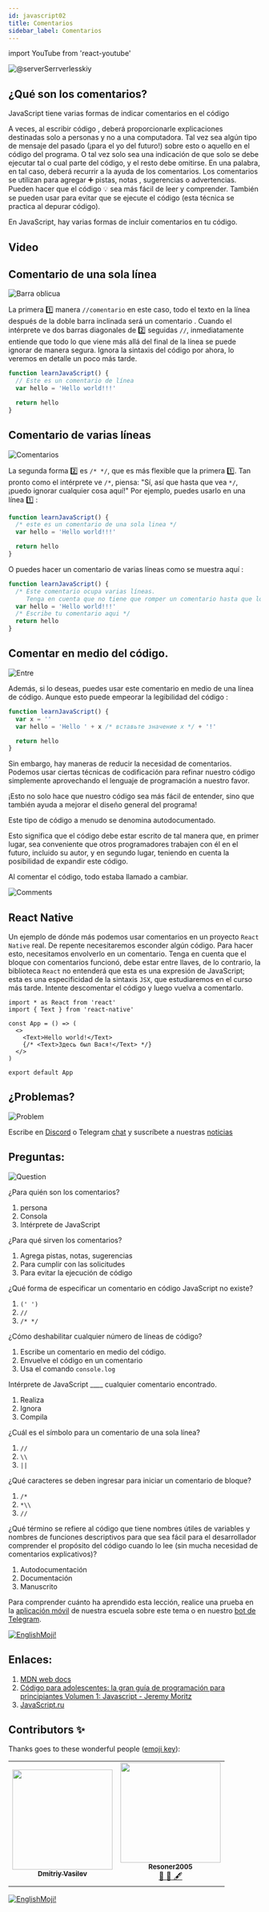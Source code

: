 ```yaml
---
id: javascript02
title: Comentarios
sidebar_label: Comentarios
---
```


import YouTube from 'react-youtube'

![@serverSerrverlesskiy](/img/javascript/headers/02.jpg)

## ¿Qué son los comentarios?

JavaScript tiene varias formas de indicar comentarios en el código 

A veces, al escribir código , deberá proporcionarle explicaciones destinadas solo a personas  y no a una computadora. Tal vez sea algún tipo de mensaje del pasado (¡para el yo del futuro!) sobre esto o aquello en el código del programa. O tal vez solo sea una indicación de que solo se debe ejecutar tal o cual parte del código, y el resto debe omitirse. En una palabra, en tal caso, deberá recurrir a la ayuda de los comentarios.
Los comentarios  se utilizan para agregar ➕ pistas, notas , sugerencias o advertencias. Pueden hacer que el código 💡 sea más fácil de leer y comprender. También se pueden usar para evitar que se ejecute el código  (esta técnica se practica al depurar código).

En JavaScript, hay varias formas de incluir comentarios  en tu código.

## Video

<YouTube videoId="zCvKMw5QHRw" /> 

## Comentario de una sola línea

![Barra oblicua](https://media.giphy.com/media/bKXMS0NjXoyaY/giphy.gif)

La primera 1️⃣ manera `//comentario`  en este caso, todo el texto  en la línea después de la doble barra inclinada será un comentario . Cuando el intérprete ve dos barras diagonales de 2️⃣ seguidas `//`, inmediatamente entiende que todo lo que viene más allá del final de la línea se puede ignorar de manera segura. Ignora la sintaxis del código    por ahora, lo veremos en detalle un poco más tarde.

```jsx live
function learnJavaScript() {
  // Este es un comentario de línea
  var hello = 'Hello world!!!'

  return hello
}
```
## Comentario de varias líneas

![Comentarios](https://media.giphy.com/media/UevalSWg5twQeqpc8Q/giphy.gif)

La segunda forma 2️⃣ es `/* */`, que es más flexible que la primera 1️⃣. Tan pronto como el intérprete ve `/*`, piensa: "Sí, así que hasta que vea `*/`, ¡puedo ignorar cualquier cosa aquí!"
Por ejemplo, puedes usarlo en una línea 1️⃣ :

```jsx live
function learnJavaScript() {
  /* este es un comentario de una sola linea */
  var hello = 'Hello world!!!'

  return hello
}
```

O puedes hacer un comentario de varias líneas  como se muestra aquí :

```jsx live
function learnJavaScript() {
  /* Este comentario ocupa varias líneas.
     Tenga en cuenta que no tiene que romper un comentario hasta que lo haya terminado. */
  var hello = 'Hello world!!!'
  /* Escribe tu comentario aqui */
  return hello
}
```

## Comentar en medio del código.

![Entre](https://media.giphy.com/media/fnjIiBNo38IHS/giphy.gif)

Además, si lo deseas, puedes usar este comentario  en medio de una línea de código. Aunque esto puede empeorar la legibilidad del código :

```jsx live
function learnJavaScript() {
  var x = ''
  var hello = 'Hello ' + x /* вставьте значение x */ + '!'

  return hello
}
```

Sin embargo, hay maneras de reducir la necesidad de comentarios. Podemos usar ciertas técnicas de codificación para refinar nuestro código simplemente aprovechando el lenguaje de programación a nuestro favor.

¡Esto no solo hace que nuestro código sea más fácil de entender, sino que también ayuda a mejorar el diseño general del programa!

Este tipo de código a menudo se denomina autodocumentado.

Esto significa que el código debe estar escrito de tal manera que, en primer lugar, sea conveniente que otros programadores trabajen con él en el futuro, incluido su autor, y en segundo lugar, teniendo en cuenta la posibilidad de expandir este código.

Al comentar el código, todo estaba llamado a cambiar.

![Comments](https://media.giphy.com/media/SvuRLwWT0EoeErwPvB/giphy.gif)

## React Native

Un ejemplo de dónde más podemos usar comentarios en un proyecto `React Native` real. De repente necesitaremos esconder algún código. Para hacer esto, necesitamos envolverlo en un comentario. Tenga en cuenta que el bloque con comentarios funcionó, debe estar entre llaves, de lo contrario, la biblioteca `React` no entenderá que esta es una expresión de JavaScript; esta es una especificidad de la sintaxis `JSX`, que estudiaremos en el curso más tarde. Intente descomentar el código y luego vuelva a comentarlo.

```SnackPlayer name=index.js
import * as React from 'react'
import { Text } from 'react-native'

const App = () => (
  <>
    <Text>Hello world!</Text>
    {/* <Text>Здесь был Вася!</Text> */}
  </>
)

export default App
```

## ¿Problemas?

![Problem](https://media.giphy.com/media/xTiTnGeUsWOEwsGoG4/giphy.gif)

Escribe en [Discord](https://discord.gg/6GDAfXn) o Telegram [chat](https://t.me/jscampapp) y suscríbete a nuestras [noticias](https://t.me/javascriptapp)

<!-- ![JavaScript Camp](/img/bandlink.png) -->


## Preguntas:

![Question](https://media.giphy.com/media/l0HlRnAWXxn0MhKLK/giphy.gif)

¿Para quién son los comentarios?

1. persona
2. Consola
3. Intérprete de JavaScript

¿Para qué sirven los comentarios?

1. Agrega pistas, notas, sugerencias
2. Para cumplir con las solicitudes
3. Para evitar la ejecución de código

¿Qué forma de especificar un comentario en código JavaScript no existe?

1. `(' ')`
2. `//`
3. `/* */`

¿Cómo deshabilitar cualquier número de líneas de código?

1. Escribe un comentario en medio del código.
2. Envuelve el código en un comentario
3. Usa el comando `console.log`

Intérprete de JavaScript \_\_\_\_ cualquier comentario encontrado.

1. Realiza
2. Ignora
3. Compila

¿Cuál es el símbolo para un comentario de una sola línea?

1. `//`
2. `\\`
3. `||`

¿Qué caracteres se deben ingresar para iniciar un comentario de bloque?

1. `/*`
2. `*\\`
3. `//`

¿Qué término se refiere al código que tiene nombres útiles de variables y nombres de funciones descriptivos para que sea fácil para el desarrollador comprender el propósito del código cuando lo lee (sin mucha necesidad de comentarios explicativos)?

1. Autodocumentación
2. Documentación
3. Manuscrito

Para comprender cuánto ha aprendido esta lección, realice una prueba en la [aplicación móvil](http://onelink.to/njhc95) de nuestra escuela sobre este tema o en nuestro [bot de Telegram](https://t.me/javascriptcamp_bot).

[![EnglishMoji!](/img/logo/NeuroCoder.png)](https://vk.com/neurocoder)

## Enlaces:

1. [MDN web docs](https://developer.mozilla.org/ru/docs/Web/JavaScript/Reference/Lexical_grammar)
2. [Código para adolescentes: la gran guía de programación para principiantes Volumen 1: Javascript - Jeremy Moritz](https://www.amazon.com/Code-Teens-Beginners-Programming-Javascript-ebook/dp/B07FCTLVPC)
3. [JavaScript.ru](https://learn.javascript.ru/types)

## Contributors ✨

Thanks goes to these wonderful people ([emoji key](https://allcontributors.org/docs/en/emoji-key)):

<table>
  <tr>
    <td align="center"><a href="https://fullstackserverless.github.io/"><img src="https://avatars0.githubusercontent.com/u/6774813?v=4?s=200" width="200px;" alt=""/><br /><sub><b>Dmitriy Vasilev</b></sub></a><br /> <a href="https://github.com/gHashTag/react-native-village/commits?author=gHashTag" title="Documentation">  </a></td>
    <td align="center"><a href="https://github.com/Resoner2005"><img src="https://avatars1.githubusercontent.com/u/75675814?v=4?s=200" width="200px;" alt=""/><br /><sub><b>Resoner2005</b></sub></a><br /><a href="https://github.com/gHashTag/react-native-village/issues?q=author%3AResoner2005" title="Bug reports">🐛 🎨 🖋</a></td>
  </tr>
  
</table>

[![EnglishMoji!](/img/logo/NeuroCoder.png)](https://vk.com/neurocoder)
